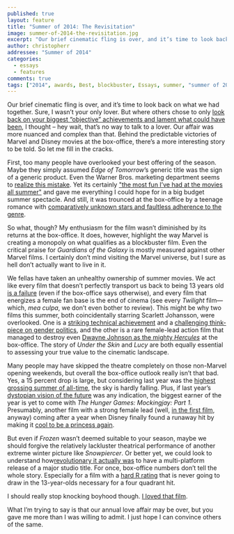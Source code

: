 ```yaml
---
published: true
layout: feature
title: "Summer of 2014: The Revisitation"
image: summer-of-2014-the-revisitation.jpg
excerpt: "Our brief cinematic fling is over, and it’s time to look back on what we had together. Sure, I wasn’t your only lover."
author: christopherr
addressee: "Summer of 2014"
categories:
  - essays
  - features
comments: true
tags: ["2014", awards, Best, blockbuster, Essays, summer, "summer of 2014"]
---
```


Our brief cinematic fling is over, and it’s time to look back on what we had together. Sure, I wasn’t your only lover. But where others chose to only [look back on your biggest “objective” achievements and lament what could have been](http://www.dearcastandcrew.com/letters/2014/8/21/summer-of-2014.html), I thought – hey wait, that’s no way to talk to a lover. Our affair was more nuanced and complex than that. Behind the predictable victories of Marvel and Disney movies at the box-office, there’s a more interesting story to be told. So let me fill in the cracks. 

First, too many people have overlooked your best offering of the season. Maybe they simply assumed _Edge of Tomorrow_’s generic title was the sign of a generic product. Even the Warner Bros. marketing department seems to [realize this mistake](http://thedissolve.com/news/2991-wait-edge-of-tomorrow-has-become-live-die-repeat-a/). Yet its certainly ["the most fun I’ve had at the movies all summer"](http://www.dearcastandcrew.com/letters/2014/6/6/edge-of-tomorrow.html) and gave me everything I could hope for in a big budget summer spectacle. And still, it was trounced at the box-office by a teenage romance with [comparatively unknown stars and faultless adherence to the genre](http://www.dearcastandcrew.com/letters/2014/6/23/the-fault-in-our-stars.html). 

So what, though? My enthusiasm for the film wasn’t diminished by its returns at the box-office.  It does, however, highlight the way Marvel is creating a monopoly on what qualifies as a blockbuster film. Even the critical praise for _Guardians of the Galaxy_ is mostly measured against other Marvel films. I certainly don’t mind visiting the Marvel universe, but I sure as hell don’t actually want to live in it. 

We fellas have taken an unhealthy ownership of summer movies. We act like every film that doesn’t perfectly transport us back to being 13 years old [is a failure](http://www.dearcastandcrew.com/letters/2014/4/30/the-amazing-spider-man-2.html) (even if the box-office says otherwise), and every film that energizes a female fan base is the end of cinema (see every _Twilight_ film—which, _mea culpa_, we don’t even bother to review). This might be why two films this summer, both coincidentally starring Scarlett Johansson, were overlooked. One is a [striking technical achievement](http://www.dearcastandcrew.com/letters/2014/6/11/under-the-skin.html) and a [challenging think-piece on gender politics](http://www.dearcastandcrew.com/letters/2014/7/31/he-said-she-said-dissecting-the-gender-politics-of-under-the.html), and the other is a rare female-lead action film that managed to destroy even [Dwayne Johnson as the mighty _Hercules_](mailto:http://www.dearcastandcrew.com/letters/2014/8/13/hercules.html) at the box-office. The story of _Under the Skin_ and _Lucy_ are both equally essential to assessing your true value to the cinematic landscape. 

Many people may have skipped the theatre completely on those non-Marvel opening weekends, but overall the box-office outlook really isn’t that bad. Yes, a 15 percent drop is large, but considering last year was the [highest grossing summer of all-time](http://www.boxofficemojo.com/seasonal/), the sky is hardly falling. Plus, if last year’s [dystopian vision of the future](http://www.dearcastandcrew.com/letters/2013/11/21/catching-fire.html) was any indication, the biggest earner of the year is yet to come with _The Hunger Games:_ _Mockingjay:_ _Part 1_. Presumably, another film with a strong female lead (well, [in the first film](http://www.dearcastandcrew.com/letters/2012/3/24/the-hunger-games.html), anyway) coming after a year when Disney finally found a runaway hit by making it [cool to be a princess again](http://www.dearcastandcrew.com/letters/2013/11/28/frozen.html). 

But even if _Frozen_ wasn’t deemed suitable to your season, maybe we should forgive the relatively lackluster theatrical performance of another extreme winter picture like _Snowpiercer_. Or better yet, we could look to understand how[revolutionary it actually was](http://blogs.indiewire.com/thompsononhollywood/exclusive-harvey-weinstein-explains-how-snowpiercer-became-a-gamechanger-we-crunch-theater-vs-vod-numbers-20140721) to have a multi-platform release of a major studio title. For once, box-office numbers don’t tell the whole story. Especially for a film with a [hard R rating](http://www.dearcastandcrew.com/letters/2014/7/3/snowpiercer.html) that is never going to draw in the 13-year-olds necessary for a four quadrant hit. 

I should really stop knocking boyhood though. [I loved that film](http://www.dearcastandcrew.com/letters/2014/8/5/boyhood.html). 

What I’m trying to say is that our annual love affair may be over, but you gave me more than I was willing to admit. I just hope I can convince others of the same.